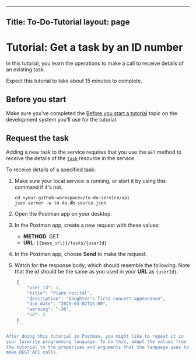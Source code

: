 
---
Title: To-Do-Tutorial
layout: page
---

# Tutorial: Get a task by an ID number

In this tutorial, you learn the operations to make a call to receive details of an existing task.

Expect this tutorial to take about 15 minutes to complete.

## Before you start

Make sure you've completed the [Before you start a tutorial](../before-you-start-a-tutorial.md) topic on the development system you'll use for the tutorial.

## Request the task

Adding a new task to the service requires that you use the `GET` method to receive the details of the [`task`](../api/task.md) resource in the service.

To receive details of a specified task:

1. Make sure your local service is running, or start it by using this command if it's not.

    ```shell
    cd <your-github-workspace>/to-do-service/api
    json-server -w to-do-db-source.json
    ```

2. Open the Postman app on your desktop.
3. In the Postman app, create a new request with these values:
    * **METHOD**: GET
    * **URL**: `{{base_url}}/tasks/{userId}`

4. In the Postman app, choose **Send** to make the request.
5. Watch for the response body, which should resemble the following. Note that the id should be the same as you used in your **URL** as `{userId}`.

``` js
    {
        "user_id": 1,
        "title": "Piano recital",
        "description": "Daughter's first concert appearance",
        "due_date": "2025-04-02T15:00",
        "warning": "-30",
        "id": 2
    }
    ```

After doing this tutorial in Postman, you might like to repeat it in
your favorite programming language. To do this, adapt the values from
the tutorial to the properties and arguments that the language uses to
make REST API calls.
